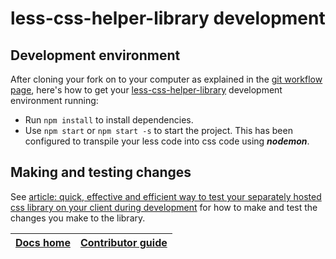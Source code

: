 # less-css-helper-library development

## Development environment
After cloning your fork on to your computer as explained in the [git workflow page](https://github.com/code-collabo/docs/blob/main/contributor-guide/git-workflow.md), here's how to get your [less-css-helper-library](https://github.com/code-collabo/less-css-helper-library) development environment running:
* Run `npm install` to install dependencies.
* Use `npm start` or `npm start -s` to start the project. This has been configured to transpile your less code into css code using ***nodemon***.

## Making and testing changes
See [article: quick, effective and efficient way to test your separately hosted css library on your client during development](https://dev-obiagba.hashnode.dev/quick-effective-and-efficient-way-to-test-your-separately-hosted-css-library-on-your-client-during-development-1) for how to make and test the changes you make to the library.

|[Docs home](https://github.com/code-collabo/docs)|[Contributor guide](https://github.com/code-collabo/docs/tree/main/contributor-guide)|
|---|---|


<!--
## Navigating the code base
The table containing grouped css classes along with their files has been added, to help find code for issue(s) you're working on easily.

Adding table soon...
-->
